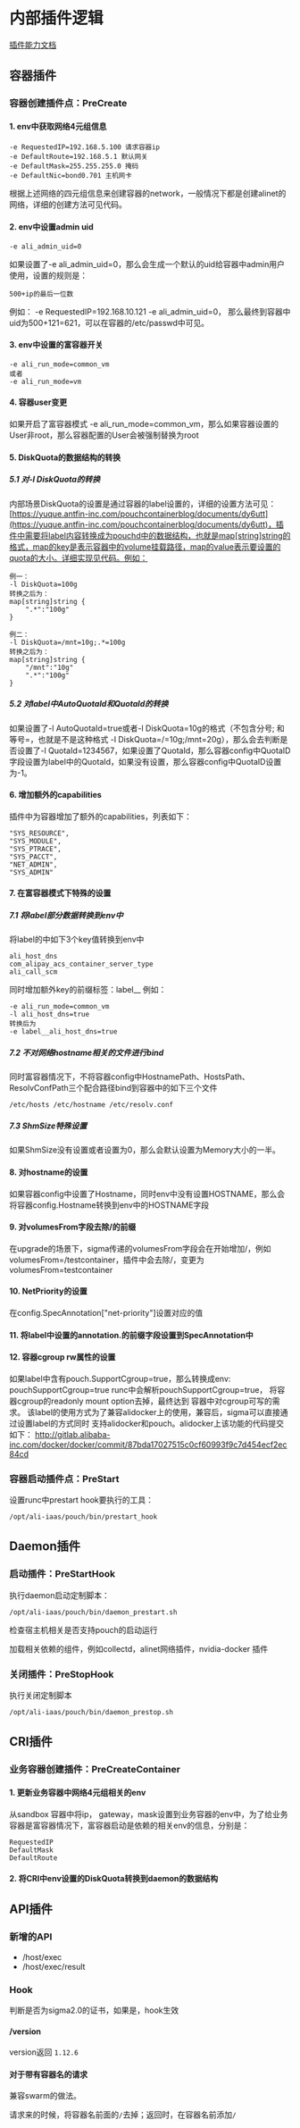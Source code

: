 # 内部插件逻辑

[插件能力文档](../docs/features/pouch_with_plugin.md)

## 容器插件

### 容器创建插件点：PreCreate

#### 1. env中获取网络4元组信息

```
-e RequestedIP=192.168.5.100 请求容器ip
-e DefaultRoute=192.168.5.1 默认网关
-e DefaultMask=255.255.255.0 掩码
-e DefaultNic=bond0.701 主机网卡
```

根据上述网络的四元组信息来创建容器的network，一般情况下都是创建alinet的网络，详细的创建方法可见代码。

#### 2. env中设置admin uid

```
-e ali_admin_uid=0
```

如果设置了-e ali\_admin\_uid=0，那么会生成一个默认的uid给容器中admin用户使用，设置的规则是：

```plain
500+ip的最后一位数
```

例如： -e RequestedIP=192.168.10.121 -e ali\_admin\_uid=0， 那么最终到容器中uid为500+121=621，可以在容器的/etc/passwd中可见。

#### 3. env中设置的富容器开关

```
-e ali_run_mode=common_vm
或者
-e ali_run_mode=vm
```

#### 4. 容器user变更

如果开启了富容器模式 -e ali\_run\_mode=common\_vm，那么如果容器设置的User非root，那么容器配置的User会被强制替换为root

#### 5. DiskQuota的数据结构的转换

##### 5.1 对-l DiskQuota的转换

内部场景DiskQuota的设置是通过容器的label设置的，详细的设置方法可见：[https://yuque.antfin-inc.com/pouchcontainerblog/documents/dy6utt](https://yuque.antfin-inc.com/pouchcontainerblog/documents/dy6utt)，插件中需要将label内容转换成为pouchd中的数据结构，也就是map[string]string的格式，map的key是表示容器中的volume挂载路径，map的value表示要设置的quota的大小。详细实现见代码。例如：

```plain
例一：
-l DiskQuota=100g
转换之后为：
map[string]string {
    ".*":"100g"
}

例二：
-l DiskQuota=/mnt=10g;.*=100g
转换之后为：
map[string]string {
    "/mnt":"10g"
    ".*":"100g"
}
```

##### 5.2 对label中AutoQuotaId和QuotaId的转换

如果设置了-l AutoQuotaId=true或者-l DiskQuota=10g的格式（不包含分号; 和等号=，也就是不是这种格式 -l DiskQuota=/=10g;/mnt=20g），那么会去判断是否设置了-l QuotaId=1234567，如果设置了QuotaId，那么容器config中QuotaID字段设置为label中的QuotaId，如果没有设置，那么容器config中QuotaID设置为-1。

#### 6. 增加额外的capabilities

插件中为容器增加了额外的capabilities，列表如下：

```plain
"SYS_RESOURCE",
"SYS_MODULE",
"SYS_PTRACE",
"SYS_PACCT",
"NET_ADMIN",
"SYS_ADMIN"
```

#### 7. 在富容器模式下特殊的设置

##### 7.1 将label部分数据转换到env中

将label的中如下3个key值转换到env中

```plain
ali_host_dns
com_alipay_acs_container_server_type
ali_call_scm
```

同时增加额外key的前缀标签：label\_\_
例如：

```
-e ali_run_mode=common_vm
-l ali_host_dns=true
转换后为
-e label__ali_host_dns=true
```

##### 7.2 不对网络hostname相关的文件进行bind

同时富容器情况下，不将容器config中HostnamePath、HostsPath、ResolvConfPath三个配合路径bind到容器中的如下三个文件

```
/etc/hosts /etc/hostname /etc/resolv.conf
```

##### 7.3 ShmSize特殊设置

如果ShmSize没有设置或者设置为0，那么会默认设置为Memory大小的一半。

#### 8. 对hostname的设置

如果容器config中设置了Hostname，同时env中没有设置HOSTNAME，那么会将容器config.Hostname转换到env中的HOSTNAME字段

#### 9. 对volumesFrom字段去除/的前缀

在upgrade的场景下，sigma传递的volumesFrom字段会在开始增加/，例如 volumesFrom=/testcontainer，插件中会去除/，变更为volumesFrom=testcontainer

#### 10. NetPriority的设置

在config.SpecAnnotation["net-priority"]设置对应的值

#### 11. 将label中设置的annotation.的前缀字段设置到SpecAnnotation中

#### 12. 容器cgroup rw属性的设置

如果label中含有pouch.SupportCgroup=true，那么转换成env: pouchSupportCgroup=true
runc中会解析pouchSupportCgroup=true， 将容器cgroup的readonly mount option去掉，最终达到
容器中对cgroup可写的需求。
该label的使用方式为了兼容alidocker上的使用，兼容后，sigma可以直接通过设置label的方式同时
支持alidocker和pouch。alidocker上该功能的代码提交如下：
http://gitlab.alibaba-inc.com/docker/docker/commit/87bda17027515c0cf60993f9c7d454ecf2ec84cd

### 容器启动插件点：PreStart

设置runc中prestart hook要执行的工具：

```
/opt/ali-iaas/pouch/bin/prestart_hook
```

## Daemon插件

### 启动插件：PreStartHook

执行daemon启动定制脚本：

```
/opt/ali-iaas/pouch/bin/daemon_prestart.sh
```

检查宿主机相关是否支持pouch的启动运行

加载相关依赖的组件，例如collectd，alinet网络插件，nvidia-docker 插件

### 关闭插件：PreStopHook

执行关闭定制脚本

```
/opt/ali-iaas/pouch/bin/daemon_prestop.sh
```

## CRI插件

### 业务容器创建插件：PreCreateContainer

#### 1. 更新业务容器中网络4元组相关的env

从sandbox 容器中将ip， gateway，mask设置到业务容器的env中，为了给业务容器是富容器情况下，富容器启动是依赖的相关env的信息，分别是：

```
RequestedIP
DefaultMask
DefaultRoute
```

#### 2. 将CRI中env设置的DiskQuota转换到daemon的数据结构

## API插件

### 新增的API

- /host/exec
- /host/exec/result

### Hook

判断是否为sigma2.0的证书，如果是，hook生效

#### /version

version返回 `1.12.6`

#### 对于带有容器名的请求

兼容swarm的做法。

请求来的时候，将容器名前面的`/`去掉；返回时，在容器名前添加`/`
